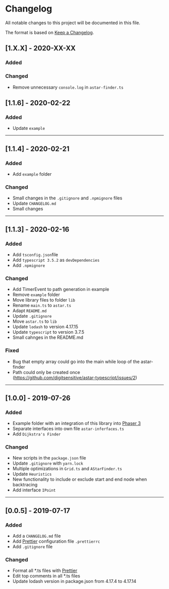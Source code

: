 # Changelog
All notable changes to this project will be documented in this file.

The format is based on [Keep a Changelog](https://keepachangelog.com/en/1.0.0/).

## [1.X.X] - 2020-XX-XX

### Added

### Changed
- Remove unnecessary `console.log` in `astar-finder.ts`


## [1.1.6] - 2020-02-22

### Added
- Update `example`

---

## [1.1.4] - 2020-02-21

### Added
- Add `example` folder

### Changed
- Small changes in the `.gitignore` and `.npmignore` files
- Update `CHANGELOG.md`
- Small changes

---

## [1.1.3] - 2020-02-16

### Added
- Add `tsconfig.json`file
- Add `typescript 3.5.2` as `devDependencies`
- Add `.npmignore`

### Changed
- Add TimerEvent to path generation in example
- Remove `example` folder
- Move library files to folder `lib`
- Rename `main.ts` to `astar.ts`
- Adapt `README.md`
- Update `.gitignore`
- Move `astar.ts` to `lib`
- Update `lodash` to version 4.17.15
- Update `typescript` to version 3.7.5
- Small cahnges in the README.md

### Fixed
- Bug that empty array could go into the main while loop of the astar-finder
- Path could only be created once (https://github.com/digitsensitive/astar-typescript/issues/2)

---

## [1.0.0] - 2019-07-26

### Added
- Example folder with an integration of this library into [Phaser 3](https://phaser.io/phaser3)
- Separate interfaces into own file `astar-inferfaces.ts`
- Add `Dijkstra's Finder`

### Changed
- New scripts in the `package.json` file
- Update `.gitignore` with `yarn.lock`
- Multiple optimizations in `Grid.ts` and `AStarFinder.ts`
- Update `Heuristics`
- New functionality to include or exclude start and end node when backtracing
- Add interface `IPoint` 

---

## [0.0.5] - 2019-07-17

### Added
- Add a `CHANGELOG.md` file
- Add [Prettier](https://github.com/prettier/prettier) configuration file `.prettierrc`
- Add `.gitignore` file

### Changed
- Format all *.ts files with [Prettier](https://github.com/prettier/prettier)
- Edit top comments in all *.ts files
- Update lodash version in package.json from 4.17.4 to 4.17.14